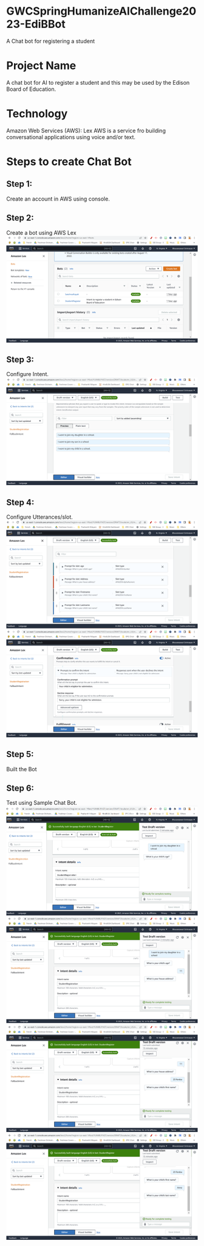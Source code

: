 # GWCSpringHumanizeAIChallenge2023-EdiBBot
A Chat bot for registering a student
# Project Name
A chat bot for AI to register a student and this may be used by the Edison Board of Education.
# Technology
Amazon Web Services (AWS): Lex
AWS is a service fro building conversational applications using voice and/or text.
# Steps to create Chat Bot
## Step 1:
 Create an account in AWS using console.
## Step 2: 
Create a bot using AWS Lex
![Bot](bot.png "Bot")
## Step 3: 
Configure Intent.
![Intent](intent.png "intent")
## Step 4: 
Configure Utterances/slot.
![slot](slot.png "slot")
![confirm](confirm.png "confirm")
## Step 5: 
Built the Bot
## Step 6: 
Test using Sample Chat Bot.
![chat1](chat1.png "chat1")
![chat2](chat2.png "chat2")
![chat3](chat3.png "chat3")
![chat4](chat4.png "chat4")
